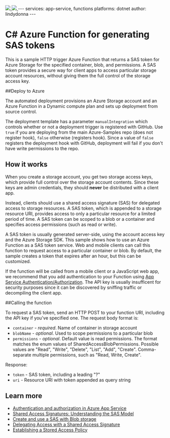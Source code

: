 

<a href="https://portal.azure.com/#create/Microsoft.Template/uri/https%3A%2F%2Fgithub.com%2Ffashaikh%2Fazure-quickstart-templates%2Fblob%2Fmaster%2F101-function-app-create-dynamic%2Fazuredeploy.json" target="_blank">
    <img src="http://azuredeploy.net/deploybutton.png"/>
</a>
<a href="http://armviz.io/#/?load=https%3A%2F%2Fraw.githubusercontent.com%2Ffashaikh%2Ffunctions-dotnet-sas-token%2Fmaster%2Fazuredeploy.json" target="_blank">
    <img src="http://armviz.io/visualizebutton.png"/>
</a>
---
services: app-service, functions
platforms: dotnet
author: lindydonna
---

# C<span>#</span> Azure Function for generating SAS tokens

This is a sample HTTP trigger Azure Function that returns a SAS token for Azure Storage for the specified container, blob, and permissions. A SAS token provides a secure way for client apps to access particular storage account resources, without giving them the full control of the storage access key.

##Deploy to Azure

The automated deployment provisions an Azure Storage account and an Azure Function in a Dynamic compute plan and sets up deployment from source control. 

The deployment template has a parameter `manualIntegration` which controls whether or not a deployment trigger is registered with GitHub. Use `true` if you are deploying from the main Azure-Samples repo (does not register hook), `false` otherwise (registers hook). Since a value of `false` registers the deployment hook with GitHub, deployment will fail if you don't have write permissions to the repo.

## How it works

When you create a storage account, you get two storage access keys, which provide full control over the storage account contents. Since these keys are admin credentials, they should **never** be distributed with a client app. 

Instead, clients should use a shared access signature (SAS) for delegated access to storage resources. A SAS token, which is appended to a storage resource URI, provides access to only a particular resource for a limited period of time. A SAS token can be scoped to a blob or a container and specifies access permissions (such as read or write).

A SAS token is usually generated server-side, using the account access key and the Azure Storage SDK. This sample shows how to use an Azure Function as a SAS token service. Web and mobile clients can call this function to request access to a particular container or blob. By default, the sample creates a token that expires after an hour, but this can be customized.

If the function will be called from a mobile client or a JavaScript web app, we recommend that you add authentication to your Function using [App Service Authentication/Authorization](https://azure.microsoft.com/en-us/documentation/articles/app-service-authentication-overview/). The API key is usually insufficent for security purposes since it can be discovered by sniffing traffic or decompiling the client app.

##Calling the function

To request a SAS token, send an HTTP POST to your function URI, including the API key if you've specified one. The request body format is:

- `container` - *required*. Name of container in storage account
- `blobName` - *optional*. Used to scope permissions to a particular blob
- `permissions` - *optional*. Default value is read permissions. The format matches the enum values of SharedAccessBlobPermissions. Possible values are "Read", "Write", "Delete", "List", "Add", "Create". Comma-separate multiple permissions, such as "Read, Write, Create".

Response:

- `token` - SAS token, including a leading "?"
- `uri` - Resource URI with token appended as query string

## Learn more

- [Authentication and authorization in Azure App Service](https://azure.microsoft.com/en-us/documentation/articles/app-service-authentication-overview/)
- [Shared Access Signatures: Understanding the SAS Model](https://azure.microsoft.com/documentation/articles/storage-dotnet-shared-access-signature-part-1/)
- [Create and use a SAS with Blob storage](https://azure.microsoft.com/documentation/articles/storage-dotnet-shared-access-signature-part-2/)
- [Delegating Access with a Shared Access Signature](https://msdn.microsoft.com/library/ee395415.aspx)
- [Establishing a Stored Access Policy](https://msdn.microsoft.com/library/dn140257.aspx)
